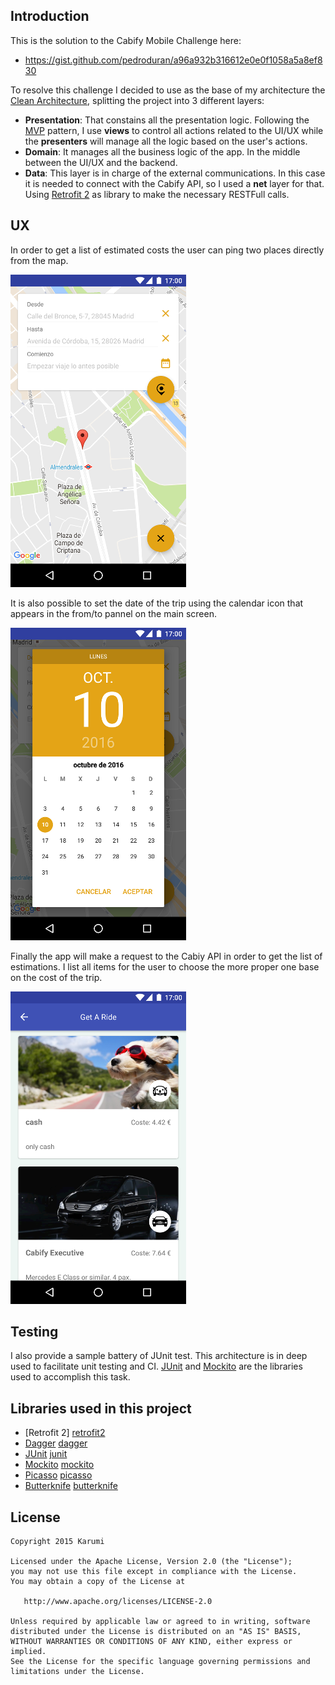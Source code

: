 Introduction
------------

This is the solution to the Cabify Mobile Challenge here:

* https://gist.github.com/pedroduran/a96a932b316612e0e0f1058a5a8ef830
 

To resolve this challenge I decided to use as the base of my architecture the [Clean Architecture][clean], splitting the project into 3 different layers:

* **Presentation**: That constains all the presentation logic. Following the [MVP][mvp] pattern, I use **views** to control all actions related to the UI/UX while the **presenters** will manage all the logic based on the user's actions.
* **Domain**: It manages all the business logic of the app. In the middle between the UI/UX and the backend.
* **Data**: This layer is in charge of the external communications. In this case it is needed to connect with the Cabify API, so I used a **net** layer for that. Using [Retrofit 2][retrofit2] as library to make the necessary RESTFull calls.


UX
--
In order to get a list of estimated costs the user can ping two places directly from the map.

![Screencast](./art/GetARide_main_screen.png)

It is also possible to set the date of the trip using the calendar icon that appears in the from/to pannel on the main screen.

![Screencast](./art/GetARide_date_picker_screen.png)

Finally the app will make a request to the Cabiy API in order to get the list of estimations. I list all items for the user to choose the more proper one base on the cost of the trip.

![Screencast](./art/GetARide_list_screen.png)

Testing
-------
I also provide a sample battery of JUnit test. This architecture is in deep used to facilitate unit testing and CI. [JUnit][junit] and [Mockito][mockito] are the libraries used to accomplish this task.

Libraries used in this project
------------------------------
* [Retrofit 2] [retrofit2]
* [Dagger] [dagger]
* [JUnit] [junit]
* [Mockito] [mockito]
* [Picasso] [picasso]
* [Butterknife] [butterknife]

License
-------

    Copyright 2015 Karumi

    Licensed under the Apache License, Version 2.0 (the "License");
    you may not use this file except in compliance with the License.
    You may obtain a copy of the License at

       http://www.apache.org/licenses/LICENSE-2.0

    Unless required by applicable law or agreed to in writing, software
    distributed under the License is distributed on an "AS IS" BASIS,
    WITHOUT WARRANTIES OR CONDITIONS OF ANY KIND, either express or implied.
    See the License for the specific language governing permissions and
    limitations under the License.

[clean]: https://blog.8thlight.com/uncle-bob/2012/08/13/the-clean-architecture.html
[mvp]: http://martinfowler.com/eaaDev/uiArchs.html#Model-view-presentermvp
[retrofit2]: http://square.github.io/retrofit/
[dagger]: https://github.com/square/dagger
[junit]: https://github.com/junit-team/junit
[mockito]: http://mockito.org/
[picasso]: http://square.github.io/picasso/
[butterknife]: http://jakewharton.github.io/butterknife/